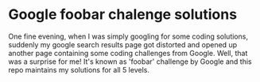 # Google foobar chalenge solutions

One fine evening, when I was simply googling for some coding solutions, suddenly my google search results page got distorted and opened up another page containing some coding challenges from Google. Well, that was a surprise for me! It's known as 'foobar' challenge by Google and this repo maintains my solutions for all 5 levels.
